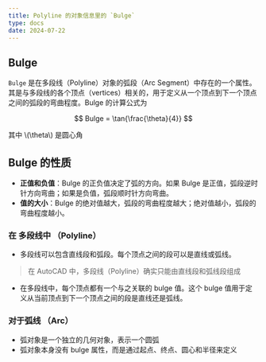 ```yaml
---
title: Polyline 的对象信息里的 `Bulge`
type: docs
date: 2024-07-22
---
```


## Bulge

`Bulge` 是在多段线（Polyline）对象的弧段（Arc Segment）中存在的一个属性。其是与多段线的各个顶点（vertices）相关的，用于定义从一个顶点到下一个顶点之间的弧段的弯曲程度。Bulge 的计算公式为 
```math
 Bulge = \tan{\frac{\theta}{4}} 
```
其中 \\(\theta\\) 是圆心角

## Bulge 的性质

* **正值和负值**：Bulge 的正负值决定了弧的方向。如果 Bulge 是正值，弧段逆时针方向弯曲；如果是负值，弧段顺时针方向弯曲。
* **值的大小**：Bulge 的绝对值越大，弧段的弯曲程度越大；绝对值越小，弧段的弯曲程度越小。

### 在 多段线中 （Polyline）

* 多段线可以包含直线段和弧段。每个顶点之间的段可以是直线或弧线。
> 在 AutoCAD 中，多段线（Polyline）确实只能由直线段和弧线段组成

* 在多段线中，每个顶点都有一个与之关联的 bulge 值。这个 bulge 值用于定义从当前顶点到下一个顶点之间的段是直线还是弧线。

### 对于弧线 （Arc）

* 弧对象是一个独立的几何对象，表示一个圆弧
* 弧对象本身没有 bulge 属性，而是通过起点、终点、圆心和半径来定义
